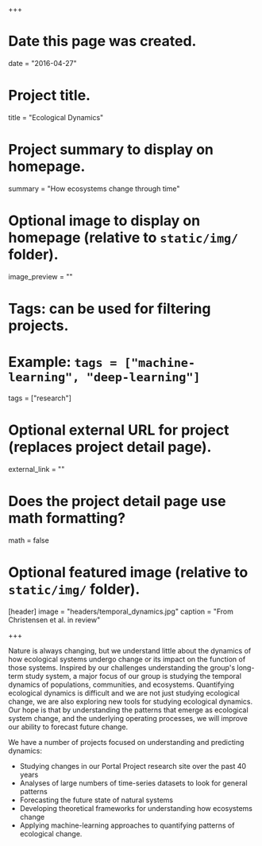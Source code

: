 +++
# Date this page was created.
date = "2016-04-27"

# Project title.
title = "Ecological Dynamics"

# Project summary to display on homepage.
summary = "How ecosystems change through time"

# Optional image to display on homepage (relative to `static/img/` folder).
image_preview = ""

# Tags: can be used for filtering projects.
# Example: `tags = ["machine-learning", "deep-learning"]`
tags = ["research"]

# Optional external URL for project (replaces project detail page).
external_link = ""

# Does the project detail page use math formatting?
math = false

# Optional featured image (relative to `static/img/` folder).
[header]
image = "headers/temporal_dynamics.jpg"
caption = "From Christensen et al. in review"

+++

Nature is always changing, but we understand little about the dynamics of how ecological systems undergo change or its impact on the function of those systems. Inspired by our challenges understanding the group's long-term study system, a major focus of our group is studying the temporal dynamics of populations, communities, and ecosystems. Quantifying ecological dynamics is difficult and we are not just studying ecological change, we are also exploring new tools for studying ecological dynamics. Our hope is that by understanding the patterns that emerge as ecological system change, and the underlying operating processes, we will improve our ability to forecast future change.

We have a number of projects focused on understanding and predicting dynamics:

* Studying changes in our Portal Project research site over the past 40 years
* Analyses of large numbers of time-series datasets to look for general patterns
* Forecasting the future state of natural systems
* Developing theoretical frameworks for understanding how ecosystems change
* Applying machine-learning approaches to quantifying patterns of ecological change.